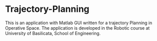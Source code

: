 # Trajectory-Planning

This is an application with Matlab GUI written for a trajectory Planning in Operative Space. The application is developed in the Robotic course at University of Basilicata, School of Engineering.
